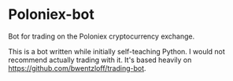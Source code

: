 # Poloniex-bot
Bot for trading on the Poloniex cryptocurrency exchange.

This is a bot written while initially self-teaching Python. I would not recommend actually trading with it. It's based heavily on https://github.com/bwentzloff/trading-bot. 
